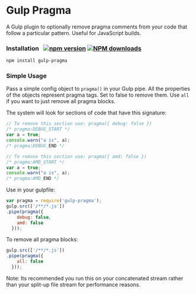 Gulp Pragma
===========
A Gulp plugin to optionally remove pragma comments from your code that follow a particular pattern. Useful for JavaScript builds.
### Installation &nbsp;  [![npm version](https://badge.fury.io/js/gulp-pragma.svg)](http://badge.fury.io/js/gulp-pragma) [![NPM downloads](https://img.shields.io/npm/dm/gulp-pragma.svg)](https://npmjs.org/package/gulp-pragma "View this project on NPM")
```sh
npm install gulp-pragma
```
### Simple Usage
Pass a simple config object to `pragma()` in your Gulp pipe. All the properties of the objects represent pragma tags. Set to false to remove them. Use `all` if you want to just remove all pragma blocks.

The system will look for sections of code that have this signature:
```javascript
// To remove this section use: pragma({ debug: false })
/* pragma:DEBUG_START */
var a = true;
console.warn("a is", a);
/* pragma:DEBUG_END */

// To remove this section use: pragma({ amd: false })
/* pragma:AMD_START */
var a = true;
console.warn("a is", a);
/* pragma:AMD_END */
```
Use in your gulpfile:
```javascript
var pragma = require('gulp-pragma');
gulp.src(['/**/*.js'])
.pipe(pragma({
    debug: false,
    amd: false
  }));
```
To remove all pragma blocks:
```javascript
gulp.src(['/**/*.js'])
.pipe(pragma({
    all: false
  }));
```
Note: Its recommended you run this on your concatenated stream rather than your split-up file stream for performance reasons.